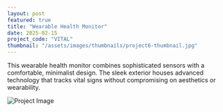 ```yaml
---
layout: post
featured: true
title: "Wearable Health Monitor"
date: 2025-02-15
project_code: "VITAL"
thumbnail: "/assets/images/thumbnails/project6-thumbnail.jpg"
---
```


This wearable health monitor combines sophisticated sensors with a comfortable, minimalist design. The sleek exterior houses advanced technology that tracks vital signs without compromising on aesthetics or wearability.

![Project Image](https://source.unsplash.com/random/800x600/?wearable)
